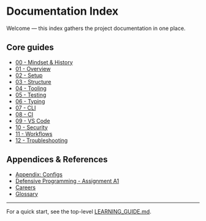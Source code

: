 # Documentation Index

Welcome — this index gathers the project documentation in one place.

## Core guides

- [00 - Mindset & History](00-mindset-history.md)
- [01 - Overview](01-overview.md)
- [02 - Setup](02-setup.md)
- [03 - Structure](03-structure.md)
- [04 - Tooling](04-tooling.md)
- [05 - Testing](05-testing.md)
- [06 - Typing](06-typing.md)
- [07 - CLI](07-cli.md)
- [08 - CI](08-ci.md)
- [09 - VS Code](09-vscode.md)
- [10 - Security](10-security.md)
- [11 - Workflows](11-workflows.md)
- [12 - Troubleshooting](12-troubleshooting.md)

## Appendices & References

- [Appendix: Configs](appendix-configs.md)
- [Defensive Programming - Assignment A1](A1-defensive-programming.md)
- [Careers](careers.md)
- [Glossary](glossary.md)

---

For a quick start, see the top-level [LEARNING_GUIDE.md](../LEARNING_GUIDE.md).
